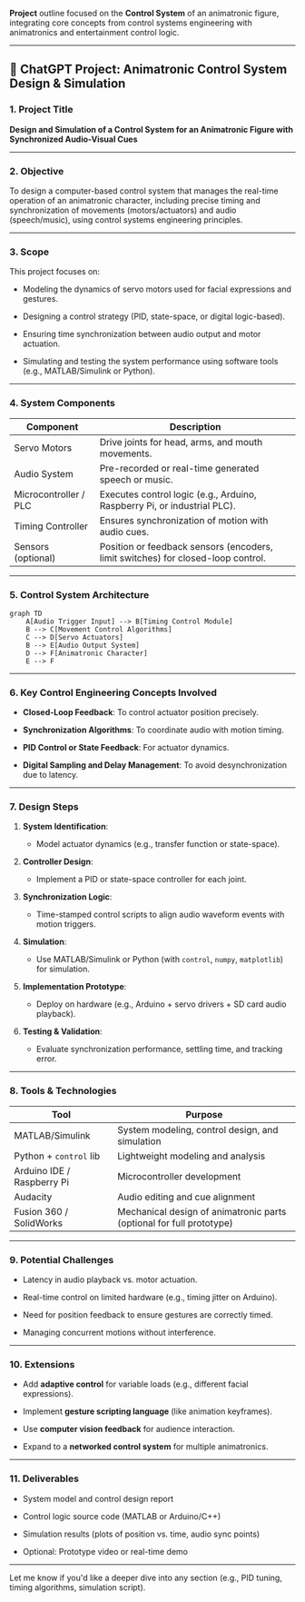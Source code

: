  **Project** outline focused on the **Control System** of an animatronic figure, integrating core concepts from control systems engineering with animatronics and entertainment control logic.

---

## 🎯 **ChatGPT Project: Animatronic Control System Design & Simulation**

### **1. Project Title**

**Design and Simulation of a Control System for an Animatronic Figure with Synchronized Audio-Visual Cues**

---

### **2. Objective**

To design a computer-based control system that manages the real-time operation of an animatronic character, including precise timing and synchronization of movements (motors/actuators) and audio (speech/music), using control systems engineering principles.

---

### **3. Scope**

This project focuses on:

- Modeling the dynamics of servo motors used for facial expressions and gestures.
    
- Designing a control strategy (PID, state-space, or digital logic-based).
    
- Ensuring time synchronization between audio output and motor actuation.
    
- Simulating and testing the system performance using software tools (e.g., MATLAB/Simulink or Python).
    

---

### **4. System Components**

|**Component**|**Description**|
|---|---|
|Servo Motors|Drive joints for head, arms, and mouth movements.|
|Audio System|Pre-recorded or real-time generated speech or music.|
|Microcontroller / PLC|Executes control logic (e.g., Arduino, Raspberry Pi, or industrial PLC).|
|Timing Controller|Ensures synchronization of motion with audio cues.|
|Sensors (optional)|Position or feedback sensors (encoders, limit switches) for closed-loop control.|

---

### **5. Control System Architecture**

```mermaid
graph TD
    A[Audio Trigger Input] --> B[Timing Control Module]
    B --> C[Movement Control Algorithms]
    C --> D[Servo Actuators]
    B --> E[Audio Output System]
    D --> F[Animatronic Character]
    E --> F
```

---

### **6. Key Control Engineering Concepts Involved**

- **Closed-Loop Feedback**: To control actuator position precisely.
    
- **Synchronization Algorithms**: To coordinate audio with motion timing.
    
- **PID Control or State Feedback**: For actuator dynamics.
    
- **Digital Sampling and Delay Management**: To avoid desynchronization due to latency.
    

---

### **7. Design Steps**

1. **System Identification**:
    
    - Model actuator dynamics (e.g., transfer function or state-space).
        
2. **Controller Design**:
    
    - Implement a PID or state-space controller for each joint.
        
3. **Synchronization Logic**:
    
    - Time-stamped control scripts to align audio waveform events with motion triggers.
        
4. **Simulation**:
    
    - Use MATLAB/Simulink or Python (with `control`, `numpy`, `matplotlib`) for simulation.
        
5. **Implementation Prototype**:
    
    - Deploy on hardware (e.g., Arduino + servo drivers + SD card audio playback).
        
6. **Testing & Validation**:
    
    - Evaluate synchronization performance, settling time, and tracking error.
        

---

### **8. Tools & Technologies**

|**Tool**|**Purpose**|
|---|---|
|MATLAB/Simulink|System modeling, control design, and simulation|
|Python + `control` lib|Lightweight modeling and analysis|
|Arduino IDE / Raspberry Pi|Microcontroller development|
|Audacity|Audio editing and cue alignment|
|Fusion 360 / SolidWorks|Mechanical design of animatronic parts (optional for full prototype)|

---

### **9. Potential Challenges**

- Latency in audio playback vs. motor actuation.
    
- Real-time control on limited hardware (e.g., timing jitter on Arduino).
    
- Need for position feedback to ensure gestures are correctly timed.
    
- Managing concurrent motions without interference.
    

---

### **10. Extensions**

- Add **adaptive control** for variable loads (e.g., different facial expressions).
    
- Implement **gesture scripting language** (like animation keyframes).
    
- Use **computer vision feedback** for audience interaction.
    
- Expand to a **networked control system** for multiple animatronics.
    

---

### **11. Deliverables**

- System model and control design report
    
- Control logic source code (MATLAB or Arduino/C++)
    
- Simulation results (plots of position vs. time, audio sync points)
    
- Optional: Prototype video or real-time demo
    

---

Let me know if you'd like a deeper dive into any section (e.g., PID tuning, timing algorithms, simulation script).